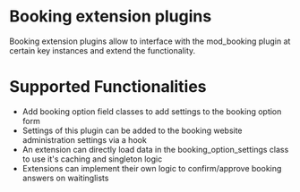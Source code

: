 # Booking extension plugins
Booking extension plugins allow to interface with the mod_booking plugin at certain key instances and extend the functionality.

# Supported Functionalities
- Add booking option field classes to add settings to the booking option form
- Settings of this plugin can be added to the booking website administration settings via a hook
- An extension can directly load data in the booking_option_settings class to use it's caching and singleton logic
- Extensions can implement their own logic to confirm/approve booking answers on waitinglists

